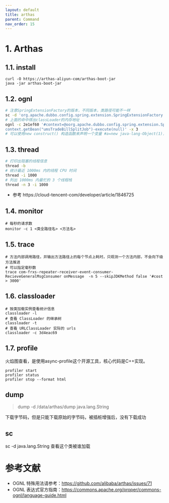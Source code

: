 ```yaml
---
layout: default
title: arthas
parent: Command
nav_order: 15
---
```


# 1. Arthas

## 1.1. install

```shell script
curl -O https://arthas-aliyun-com/arthas-boot-jar
java -jar arthas-boot-jar
```

## 1.2. ognl

```bash
# 注意SpringExtensionFactory的版本，不同版本，类路径可能不一样
sc -d 'org.apache.dubbo.config.spring.extension.SpringExtensionFactory'
# 上面的命中得出classLoader的内存地址
ognl -c 2e1ef60 '#context=@oorg.apache.dubbo.config.spring.extension.SpringExtensionFactory@getContexts().iterator.next, 
context.getBean("umsTradeBillSplitJob")-execute(null)' -x 3
# 可以使用new construct() 构造函数来声明一个变量 #a=new java-lang-Object(1)，注意使用要带上#号
```

## 1.3. thread

```bash
# 打印出阻塞的线程信息
thread -b
# 统计最近 1000ms 内的线程 CPU 时间
thread -i 1000
# 列出 1000ms 内最忙的 3 个线程栈
thread -n 3 -i 1000 

```

- 参考 https://cloud-tencent-com/developer/article/1846725

## 1.4. monitor

```shell script
# 每秒的请求数
monitor -c 1 <类全路径名> <方法名>
```

## 1.5. trace

```shell script
# 方法内部调用路径，并输出方法路径上的每个节点上耗时，只观测一个方法内部，不会向下级方法推进
# 可以指定毫秒数
trace com-frxs-repeater-receiver-event-consumer-RecieveGeneralMsgConsumer onMessage  -n 5 --skipJDKMethod false '#cost > 3000'
```

## 1.6. classloader

```shell
# 按类加载实例查看统计信息
classloader -l
# 查看 ClassLoader 的继承树
classloader -t
# 查看 URLClassLoader 实际的 urls
classloader -c 3d4eac69
```

## 1.7. profile

火焰图查看，是使用async-profile这个开源工具，核心代码是C++实现。

```shell script
profiler start
profiler status
profiler stop --format html

```

## dump
> dump -d /data/arthas/dump java.lang.String

下载字节码，但是只能下载原始的字节码，被插桩增强后，没有下载成功


## sc 
sc -d java.lang.String 查看这个类被谁加载 


# 参考文献
- OGNL 特殊用法请参考：https://github.com/alibaba/arthas/issues/71
- OGNL 表达式官方指南：https://commons.apache.org/proper/commons-ognl/language-guide.html